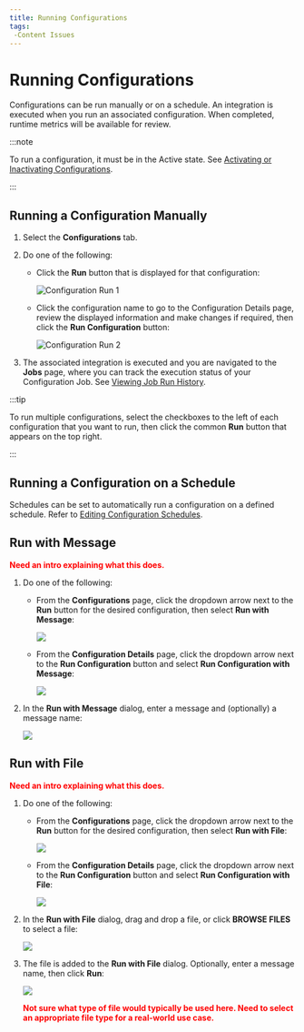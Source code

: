 ```yaml
---
title: Running Configurations
tags:
 -Content Issues
---
```

# Running Configurations

Configurations can be run manually or on a schedule. An integration is executed when you run an associated configuration. When completed, runtime metrics will be available for review. 

:::note

To run a configuration, it must be in the Active state. See [Activating or Inactivating Configurations](./activating-or-inactivating-configurations).

:::

## Running a Configuration Manually

1. Select the **Configurations** tab.
2. Do one of the following:
   - Click the **Run** button that is displayed for that configuration:

       ![Configuration Run 1](/img/Configuration-Run1.png)

   - Click the configuration name to go to the Configuration Details page, review the displayed information and make changes if required, then click the **Run Configuration** button:

       ![Configuration Run 2](/img/Configuration-Run2.png)

3. The associated integration is executed and you are navigated to the **Jobs** page, where you can track the execution status of your Configuration Job. See [Viewing Job Run History](../jobs/viewing-job-run-history).



:::tip

To run multiple configurations, select the checkboxes to the left of each configuration that you want to run, then click the common **Run** button that appears on the top right.

:::

## Running a Configuration on a Schedule

Schedules can be set to automatically run a configuration on a defined schedule. Refer to [Editing Configuration Schedules](./editing-configuration-schedules).


## Run with Message

**<font color="red">Need an intro explaining what this does.</font>**

1. Do one of the following:
   * From the **Configurations** page, click the dropdown arrow next to the **Run** button for the desired configuration, then select **Run with Message**:

       ![](/img/Run-With-Message1.png)

   * From the **Configuration Details** page, click the dropdown arrow next to the **Run Configuration** button and select **Run Configuration with Message**:

       ![](/img/Run-With-Message2.png)

2. In the **Run with Message** dialog, enter a message and (optionally) a message name:

   ![](/img/Run-With-Message-Dialog.png)


## Run with File

**<font color="red">Need an intro explaining what this does.</font>**

1. Do one of the following:
   * From the **Configurations** page, click the dropdown arrow next to the **Run** button for the desired configuration, then select **Run with File**:

       ![](/img/Run-With-File1.png)

   * From the **Configuration Details** page, click the dropdown arrow next to the **Run Configuration** button and select **Run Configuration with File**:

       ![](/img/Run-With-File2.png)

2. In the **Run with File** dialog, drag and drop a file, or click **BROWSE FILES** to select a file:

   ![](/img/Run-With-File-Dialog.png)
3. The file is added to the **Run with File** dialog. Optionally, enter a message name, then click **Run**:

   ![](/img/Run-With-File-Dialog2.png)

    **<font color="red">Not sure what type of file would typically be used here. Need to select an appropriate file type for a real-world use case.</font>**
